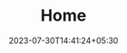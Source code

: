 ---
title: "Home"
date: 2023-07-30T14:41:24+05:30
draft: false
heading: "Revive Renew Rejoice"
subTitle: "Your trusted partner for quality buidling maintenence services in Dubai and Abu Dhabi"
text1: "At RiverRide, we are a team of highly trained and experienced professionals driven by a passion for quality service. With years of industry experience, we have become a trusted name in the Middle East, renowned for our expertise and commitment to excellence.
Our skilled technicians are well-versed in handling a wide range of maintenance tasks, ensuring your property's optimal functionality and safety. Whether it's a routine maintenance check or an urgent repair, you can count on us to deliver efficient and reliable solutions."
text2: "At RiverRide, our mission is to elevate the standards of building maintenance services across the Middle East. We are dedicated to providing our clients with the highest level of professionalism, quality workmanship, and exceptional customer care.

We strive to be the preferred choice for property owners and facility managers, offering peace of mind through our reliable, prompt, and cost-effective maintenance solutions. By utilizing the latest techniques and technologies, we aim to exceed expectations and build long-lasting relationships with our valued customers."
image1: "https://images.unsplash.com/photo-1512453979798-5ea266f8880c?ixlib=rb-4.0.3&ixid=M3wxMjA3fDB8MHxwaG90by1wYWdlfHx8fGVufDB8fHx8fA%3D%3D&auto=format&fit=crop&w=2400&q=80"
image2: "https://images.unsplash.com/photo-1634007626524-f47fa37810a7?ixlib=rb-4.0.3&ixid=M3wxMjA3fDB8MHxwaG90by1wYWdlfHx8fGVufDB8fHx8fA%3D%3D&auto=format&fit=crop&w=1287&q=80"
person1: 'https://images.unsplash.com/photo-1494790108377-be9c29b29330?ixlib=rb-4.0.3&ixid=M3wxMjA3fDB8MHxwaG90by1wYWdlfHx8fGVufDB8fHx8fA%3D%3D&auto=format&fit=crop&w=1287&q=80'
person2: 'https://images.unsplash.com/photo-1564564321837-a57b7070ac4f?ixlib=rb-4.0.3&ixid=M3wxMjA3fDB8MHxwaG90by1wYWdlfHx8fGVufDB8fHx8fA%3D%3D&auto=format&fit=crop&w=2676&q=80'
person3: 'https://images.unsplash.com/photo-1507003211169-0a1dd7228f2d?ixlib=rb-4.0.3&ixid=M3wxMjA3fDB8MHxwaG90by1wYWdlfHx8fGVufDB8fHx8fA%3D%3D&auto=format&fit=crop&w=1287&q=80'
person4: 'https://images.unsplash.com/photo-1539571696357-5a69c17a67c6?ixlib=rb-4.0.3&ixid=M3wxMjA3fDB8MHxzZWFyY2h8Nnx8cGVvcGxlfGVufDB8fDB8fHww&auto=format&fit=crop&w=800&q=60'
q1: "Can I get building maintenance services in Dubai and Abu Dhabi?"
a1: "Yes, we provide building maintenance services in both Dubai and Abu Dhabi. Our teams are available to serve you in both cities."
q2: "Are your services available 24/7?"
a2: "Absolutely! We offer round-the-clock emergency services, ensuring that we are there for you whenever you need us."
q3: "What types of services do you offer?"
a3: " Our services include:
        AC repairs and maintenance
        Electrical issues and repairs
        Plumbing repairs and services
        General building maintenance
      "
q4: "How can I request your services?"
a4: "You can contact us through our website or call our 24/7 helpline to request our services. Our team will respond promptly and schedule a visit."
q5: "Can I get building maintenance services in Dubai and Abu Dhabi?"
a5: "   Yes, we provide building maintenance services in both Dubai and Abu Dhabi. Our teams are available to serve you in both cities."
service1: "Cleaning Services"
servicedesc1: "We take pride in maintaining pristine spaces with our top-notch cleaning solutions, including regular cleaning, deep cleaning, window cleaning and upholstery cleaning"
serviesimage1: "https://images.unsplash.com/photo-1581578731548-c64695cc6952?ixlib=rb-4.0.3&ixid=M3wxMjA3fDB8MHxwaG90by1wYWdlfHx8fGVufDB8fHx8fA%3D%3D&auto=format&fit=crop&w=2670&q=80"
service2: "Cleaning Services"
servicedesc2: "We take pride in maintaining pristine spaces with our top-notch cleaning solutions, including regular cleaning, deep cleaning, window cleaning and upholstery cleaning"
serviesimage2: ""
service3: "Cleaning Services"
servicedesc3: "We take pride in maintaining pristine spaces with our top-notch cleaning solutions, including regular cleaning, deep cleaning, window cleaning and upholstery cleaning"
serviesimage3: ""
service4: "Cleaning Services"
servicedesc4: "We take pride in maintaining pristine spaces with our top-notch cleaning solutions, including regular cleaning, deep cleaning, window cleaning and upholstery cleaning"
serviesimage4: ""
---